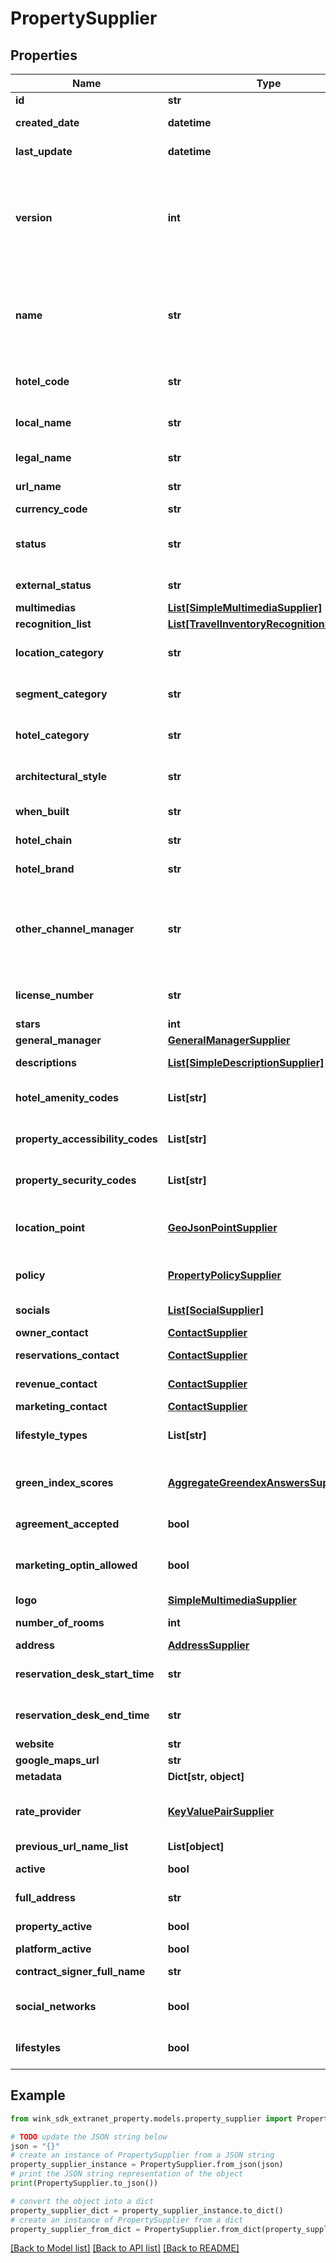 # PropertySupplier


## Properties

Name | Type | Description | Notes
------------ | ------------- | ------------- | -------------
**id** | **str** | Document UUID | [optional] 
**created_date** | **datetime** | Datetime this record was first created | [optional] 
**last_update** | **datetime** | Datetime this record was last updated | [optional] 
**version** | **int** | Version property that shows how many times this document has been persisted. Document will not persist if the version property is less than current version property in the system. Result in an optimistic locking exception. | [optional] 
**name** | **str** | Unique hotel trade name. The hotel name must be unique. If there are multiple hotels with the same name, we recommend appending destination to the name. [Verify uniqueness here](#operation/isHotelNameUnique). | 
**hotel_code** | **str** | A shorter unique code to refer to the hotel. Country Code + 5 digit number | 
**local_name** | **str** | Name of the hotel in its local language if you use it for domestic guests. | [optional] 
**legal_name** | **str** | Legal name of your hotel as it is registered. | 
**url_name** | **str** | Unique url-friendly slug to identify property | 
**currency_code** | **str** | Currency code | 
**status** | **str** | wink.travel sets this status as the hotel moves through the payment workflow and manually for approval. | [default to 'APPROVED']
**external_status** | **str** | Property goes active by changing externalStatus. | [default to 'ACTIVE']
**multimedias** | [**List[SimpleMultimediaSupplier]**](SimpleMultimediaSupplier.md) |  | [optional] 
**recognition_list** | [**List[TravelInventoryRecognitionSupplier]**](TravelInventoryRecognitionSupplier.md) |  | [optional] 
**location_category** | **str** | Supported OTA specification &#x60;LOC&#x60; code. See [OTA geoname data](#operation/showAvailableCodesForCategory) | [optional] 
**segment_category** | **str** | Supported OTA specification &#x60;SEG&#x60; code. See [OTA geoname data](#operation/showAvailableCodesForCategory) | [optional] 
**hotel_category** | **str** | Supported OTA specification &#x60;PCT&#x60; code. See [OTA geoname data](#operation/showAvailableCodesForCategory) | [optional] 
**architectural_style** | **str** | Supported OTA specification &#x60;ARC&#x60; code. See [OTA geoname data](#operation/showAvailableCodesForCategory) | [optional] 
**when_built** | **str** | Year the property was constructed. | [optional] 
**hotel_chain** | **str** | Hotel chain name if property is part of that chain. | [optional] 
**hotel_brand** | **str** | Hotel brand name if property is part of that brand. | [optional] 
**other_channel_manager** | **str** | If the property is currently using a channel manager but it isn&#39;t yet part of our list, chose &#39;OTHER_CHANNEL_MANAGER&#39; as channelManager and fill in the name of the channel manager here | [optional] 
**license_number** | **str** | If the property has a valid license number to run a hotel in their country, add it here. | [optional] 
**stars** | **int** | Hotel star rating. | [optional] 
**general_manager** | [**GeneralManagerSupplier**](GeneralManagerSupplier.md) |  | [optional] 
**descriptions** | [**List[SimpleDescriptionSupplier]**](SimpleDescriptionSupplier.md) | Localized short and long welcome text of property. | [optional] 
**hotel_amenity_codes** | **List[str]** | Supported OTA specification &#x60;HAC&#x60; code. See [OTA geoname data](#operation/showAvailableCodesForCategory). | [optional] 
**property_accessibility_codes** | **List[str]** | Supported OTA specification &#x60;PHY&#x60; code. See [OTA geoname data](#operation/showAvailableCodesForCategory). | [optional] 
**property_security_codes** | **List[str]** | Supported OTA specification &#x60;SEC&#x60; code. See [OTA geoname data](#operation/showAvailableCodesForCategory). | [optional] 
**location_point** | [**GeoJsonPointSupplier**](GeoJsonPointSupplier.md) | GeoJSON point containing latitude and longitude of property. &#x60;Note: x &#x3D; longitude, y &#x3D; latitude&#x60;. | [optional] 
**policy** | [**PropertyPolicySupplier**](PropertyPolicySupplier.md) | Property policies such as pets and children, early and late checkout and more | [optional] 
**socials** | [**List[SocialSupplier]**](SocialSupplier.md) | List of all social network account property has. | [optional] 
**owner_contact** | [**ContactSupplier**](ContactSupplier.md) | Owner contact information | [optional] 
**reservations_contact** | [**ContactSupplier**](ContactSupplier.md) | Reservation desk contact information | [optional] 
**revenue_contact** | [**ContactSupplier**](ContactSupplier.md) | Accounting contact information | [optional] 
**marketing_contact** | [**ContactSupplier**](ContactSupplier.md) | Accounting contact address | [optional] 
**lifestyle_types** | **List[str]** | List of all lifestyles property has associated with. See [Lifestyle geoname data](#operation/showLifestyles) | [optional] 
**green_index_scores** | [**AggregateGreendexAnswersSupplier**](AggregateGreendexAnswersSupplier.md) | Properties that answered the Green Index questionnaire [full or partial], will have aggregate scores available. | [optional] 
**agreement_accepted** | **bool** | Property has accepted our terms and conditions. | 
**marketing_optin_allowed** | **bool** | Property agreed to let the payment use its logo and images for marketing purposes (with proper credits). | [optional] 
**logo** | [**SimpleMultimediaSupplier**](SimpleMultimediaSupplier.md) | Property logo | [optional] 
**number_of_rooms** | **int** | Number of rooms / keys for property | 
**address** | [**AddressSupplier**](AddressSupplier.md) | Property address. | [optional] 
**reservation_desk_start_time** | **str** | If the reservation desk does not operate 24 hours, enter a start time. | [optional] 
**reservation_desk_end_time** | **str** | If the reservation desk does not operate 24 hours, enter an end time. | [optional] 
**website** | **str** | Property brand.com website. | [optional] 
**google_maps_url** | **str** | Google Maps URL of the place | [optional] 
**metadata** | **Dict[str, object]** | Place to put stuff into | [optional] 
**rate_provider** | [**KeyValuePairSupplier**](KeyValuePairSupplier.md) | This can be an enum for external channel managers or an identifier for a Wink company rate provider | [optional] 
**previous_url_name_list** | **List[object]** |  | [optional] 
**active** | **bool** | Property is both approved and activated. | [optional] 
**full_address** | **str** | Concatenated address into a single string | [optional] 
**property_active** | **bool** | Property activated itself and went live. | [optional] 
**platform_active** | **bool** | Platform approved property. | [optional] 
**contract_signer_full_name** | **str** | Concatenated name of contract signer into one string. | [optional] 
**social_networks** | **bool** | Whether property has any social networks associated with her profile. | [optional] 
**lifestyles** | **bool** | Whether property has any lifestyles associated with her profile. | [optional] 

## Example

```python
from wink_sdk_extranet_property.models.property_supplier import PropertySupplier

# TODO update the JSON string below
json = "{}"
# create an instance of PropertySupplier from a JSON string
property_supplier_instance = PropertySupplier.from_json(json)
# print the JSON string representation of the object
print(PropertySupplier.to_json())

# convert the object into a dict
property_supplier_dict = property_supplier_instance.to_dict()
# create an instance of PropertySupplier from a dict
property_supplier_from_dict = PropertySupplier.from_dict(property_supplier_dict)
```
[[Back to Model list]](../README.md#documentation-for-models) [[Back to API list]](../README.md#documentation-for-api-endpoints) [[Back to README]](../README.md)


